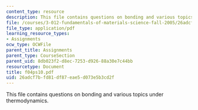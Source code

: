 ```yaml
---
content_type: resource
description: This file contains questions on bonding and various topics under thermodynamics.
file: /courses/3-012-fundamentals-of-materials-science-fall-2005/26adcf7bfd81df87eae5d073e5b3cd2f_f04ps10.pdf
file_type: application/pdf
learning_resource_types:
- Assignments
ocw_type: OCWFile
parent_title: Assignments
parent_type: CourseSection
parent_uid: 8db023f2-d8ec-7253-d926-88a30e7c44bb
resourcetype: Document
title: f04ps10.pdf
uid: 26adcf7b-fd81-df87-eae5-d073e5b3cd2f
---
```

This file contains questions on bonding and various topics under thermodynamics.

